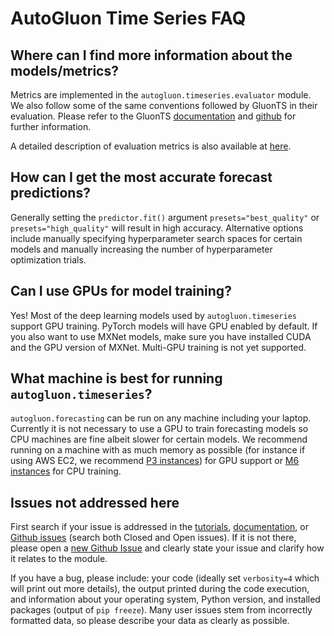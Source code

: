 # AutoGluon Time Series FAQ


## Where can I find more information about the models/metrics?

Metrics are implemented in the `autogluon.timeseries.evaluator` module. We also follow some of
the same conventions followed by GluonTS in their evaluation.
Please refer to
the GluonTS [documentation](https://ts.gluon.ai/stable/api/gluonts/gluonts.html) and
[github](https://github.com/awslabs/gluon-ts) for further information.

A detailed description of evaluation metrics is also available at
[here](https://docs.aws.amazon.com/forecast/latest/dg/metrics.html).

## How can I get the most accurate forecast predictions?

Generally setting the `predictor.fit()` argument `presets="best_quality"` or `presets="high_quality"` will result in high accuracy.
Alternative options include manually specifying hyperparameter search spaces for certain models and
manually increasing the number of hyperparameter optimization trials.


## Can I use GPUs for model training?

Yes! Most of the deep learning models used by `autogluon.timeseries` support GPU training.
PyTorch models will have GPU enabled by default. If you also want to use MXNet models, make sure you have installed CUDA and the GPU version of MXNet.
Multi-GPU training is not yet supported.


## What machine is best for running `autogluon.timeseries`?

`autogluon.forecasting` can be run on any machine including your laptop.
Currently it is not necessary to use a GPU to train forecasting models so CPU machines are fine
albeit slower for certain models. We recommend running on a machine with as much memory as possible
(for instance if using AWS EC2, we recommend [P3 instances](https://aws.amazon.com/ec2/instance-types/p3/)) for GPU support 
or [M6 instances](https://aws.amazon.com/ec2/instance-types/m6i/) for CPU training.


## Issues not addressed here

First search if your issue is addressed in the [tutorials](index.md),
[documentation](../../api/_autogen/autogluon.timeseries.TimeSeriesPredictor.rst), or [Github issues](https://github.com/autogluon/autogluon/issues)
(search both Closed and Open issues).
If it is not there, please open a [new Github Issue](https://github.com/autogluon/autogluon/issues/new) and
clearly state your issue and clarify how it relates to the module.

If you have a bug, please include: your code (ideally set `verbosity=4` which will print out more details), the
output printed during the code execution, and information about your operating system, Python version, and
installed packages (output of `pip freeze`).
Many user issues stem from incorrectly formatted data, so please describe your data as clearly as possible.
